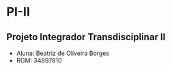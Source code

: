 # PI-II

## Projeto Integrador Transdisciplinar II

- Aluna: Beatriz de Oliveira Borges
- RGM: 34897810
